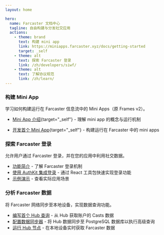 ```yaml
---
layout: home

hero:
  name: Farcaster 文档中心
  tagline: 自由构建与分发社交应用
  actions:
    - theme: brand
      text: 构建 mini app
      link: https://miniapps.farcaster.xyz/docs/getting-started
      target: _self
    - theme: alt
      text: 探索 Farcaster 登录
      link: /zh/developers/siwf/
    - theme: alt
      text: 了解协议规范
      link: /zh/learn/
---
```


### 构建 Mini App

学习如何构建运行在 Farcaster 信息流中的 Mini Apps（原 Frames v2）。

<!-- prettier-ignore -->
- [Mini App 介绍](https://miniapps.farcaster.xyz/){target="_self"} - 理解 mini app 的概念与运行机制
<!-- prettier-ignore -->
- [开发首个 Mini App](https://miniapps.farcaster.xyz/docs/getting-started){target="_self"} - 构建运行在 Farcaster 中的 mini apps

### 探索 Farcaster 登录

允许用户通过 Farcaster 登录，并在您的应用中利用社交数据。

- [功能简介](/zh/developers/siwf/) - 了解 Farcaster 登录机制
- [使用 AuthKit 集成登录](/zh/auth-kit/installation) - 通过 React 工具包快速实现登录功能
- [示例演示](/zh/auth-kit/examples) - 查看实际应用场景

### 分析 Farcaster 数据

将 Farcaster 网络同步至本地设备，实现数据查询功能。

- [编写首个 Hub 查询](/zh/developers/guides/querying/fetch-casts.md) - 从 Hub 获取账户的 Casts 数据
- [配置数据同步器](/zh/developers/guides/apps/replicate.md) - 将 Hub 数据同步至 PostgreSQL 数据库以执行高级查询
- [运行 Hub 节点](/zh/hubble/install.md) - 在本地设备实时获取 Farcaster 数据
